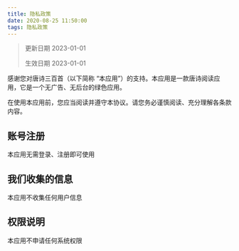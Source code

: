 ```yaml
---
title: 隐私政策
date: 2020-08-25 11:50:00
tags: 隐私政策
---
```


> 更新日期 2023-01-01
>
> 生效日期 2023-01-01

感谢您对唐诗三百首（以下简称 “本应用”）的支持。本应用是一款唐诗阅读应用，它是一个无广告、无后台的绿色应用。

在使用本应用前，您应当阅读并遵守本协议。请您务必谨慎阅读、充分理解各条款内容。

## 账号注册

本应用无需登录、注册即可使用

## 我们收集的信息

本应用不收集任何用户信息

## 权限说明

本应用不申请任何系统权限